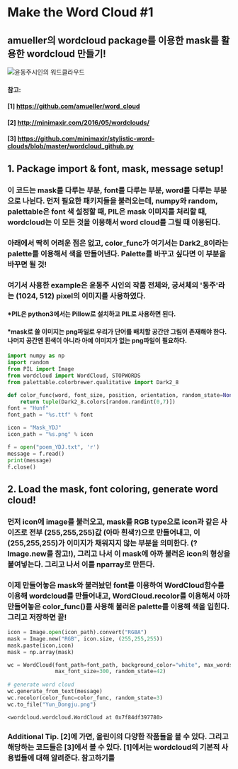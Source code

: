 # Make the Word Cloud #1
## amueller의 wordcloud package를 이용한 mask를 활용한 wordcloud 만들기! 
![윤동주시인의 워드클라우드](https://github.com/kimyoungjin06/wordcloud/blob/master/Yun_Dongju.png "참 쉽죠? :)")

#### 참고:
#### [1] https://github.com/amueller/word_cloud
#### [2] http://minimaxir.com/2016/05/wordclouds/
#### [3] https://github.com/minimaxir/stylistic-word-clouds/blob/master/wordcloud_github.py

## 1. Package import & font, mask, message setup!
### 이 코드는 mask를 다루는 부분, font를 다루는 부분, word를 다루는 부분으로 나뉜다. 먼저 필요한 패키지들을 불러오는데, numpy와 random, palettable은 font 색 설정할 때, PIL은 mask 이미지를 처리할 때, wordcloud는 이 모든 것을 이용해서 word cloud를 그릴 때 이용된다.
### 아래에서 딱히 어려운 점은 없고, color_func가 여기서는 Dark2_8이라는 palette를 이용해서 색을 만들어낸다. Palette를 바꾸고 싶다면 이 부분을 바꾸면 될 것!
### 여기서 사용한 example은 윤동주 시인의 작품 전체와, 궁서체의 '동주'라는 (1024, 512) pixel의 이미지를 사용하였다.
#### *PIL은 python3에서는 Pillow로 설치하고 PIL로 사용하면 된다.
#### *mask로 쓸 이미지는 png파일로 우리가 단어를 배치할 공간만 그림이 존재해야 한다. 나머지 공간엔 흰색이 아니라 아예 이미지가 없는 png파일이 필요하다.


```python
import numpy as np
import random
from PIL import Image
from wordcloud import WordCloud, STOPWORDS
from palettable.colorbrewer.qualitative import Dark2_8

def color_func(word, font_size, position, orientation, random_state=None, **kwargs):
    return tuple(Dark2_8.colors[random.randint(0,7)])
font = "Hunf"
font_path = "%s.ttf" % font

icon = "Mask_YDJ"
icon_path = "%s.png" % icon

f = open("poem_YDJ.txt", 'r')
message = f.read()
print(message)
f.close()
```


## 2. Load the mask, font coloring, generate word cloud!
### 먼저 icon에 image를 불러오고, mask를 RGB type으로 icon과 같은 사이즈로 전부 (255,255,255)값 (아마 흰색?)으로 만들어내고, 이 (255,255,255)가 이미지가 채워지지 않는 부분을 의미한다.  (?Image.new를 참고!), 그리고 나서 이 mask에 아까 불러온 icon의 형상을 붙여넣는다. 그리고 나서 이를 nparray로 만든다.
### 이제 만들어놓은 mask와 불러놨던 font를 이용하여 WordCloud함수를 이용해 wordcloud를 만들어내고, WordCloud.recolor를 이용해서 아까 만들어놓은 color_func()를 사용해 불러온 palette를 이용해 색을 입힌다. 그리고 저장하면 끝!


```python
icon = Image.open(icon_path).convert("RGBA")
mask = Image.new("RGB", icon.size, (255,255,255))
mask.paste(icon,icon)
mask = np.array(mask)

wc = WordCloud(font_path=font_path, background_color="white", max_words=2000, mask=mask,
               max_font_size=300, random_state=42)
               
# generate word cloud
wc.generate_from_text(message)
wc.recolor(color_func=color_func, random_state=3)
wc.to_file("Yun_Dongju.png")
```




    <wordcloud.wordcloud.WordCloud at 0x7f84df397780>



### Additional Tip. [2]에 가면, 올린이의 다양한 작품들을 볼 수 있다. 그리고 해당하는 코드들은 [3]에서 볼 수 있다. [1]에서는 wordcloud의 기본적 사용법들에 대해 알려준다. 참고하기를
